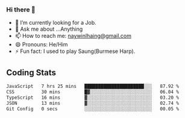 ### Hi there 👋

- 🔭 I’m currently looking for a Job.
- 💬 Ask me about ...Anything
- 📫 How to reach me: naywinlhaing@gmail.com
- 😄 Pronouns: He/Him
- ⚡ Fun fact: I used to play Saung(Burmese Harp).


## Coding Stats
<!--START_SECTION:waka-->

```txt
JavaScript   7 hrs 25 mins   ██████████████████████░░░   87.92 %
CSS          30 mins         █▓░░░░░░░░░░░░░░░░░░░░░░░   06.04 %
TypeScript   16 mins         ▓░░░░░░░░░░░░░░░░░░░░░░░░   03.20 %
JSON         13 mins         ▓░░░░░░░░░░░░░░░░░░░░░░░░   02.74 %
Git Config   0 secs          ░░░░░░░░░░░░░░░░░░░░░░░░░   00.05 %
```

<!--END_SECTION:waka-->
